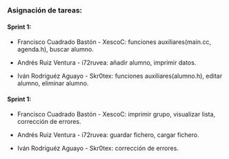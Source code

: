 ### Asignación de tareas:

#### Sprint 1:


* Francisco Cuadrado Bastón - XescoC: funciones auxiliares(main.cc, agenda.h), buscar alumno.

* Andrés Ruiz Ventura - i72ruvea: añadir alumno, imprimir datos.

* Iván Rodriguéz Aguayo - Skr0tex: funciones auxiliares(alumno.h), editar alumno, eliminar alumno.

#### Sprint 1:


* Francisco Cuadrado Bastón - XescoC: imprimir grupo, visualizar lista, corrección de errores.

* Andrés Ruiz Ventura - i72ruvea: guardar fichero, cargar fichero.

* Iván Rodriguéz Aguayo - Skr0tex: corrección de errores.

